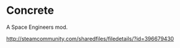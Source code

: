 # Concrete

A Space Engineers mod.

http://steamcommunity.com/sharedfiles/filedetails/?id=396679430

